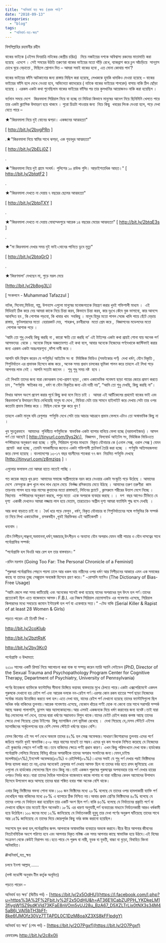 ```yaml
---
title: "অনিবার্য যত ক্ষয় (প্রথম পর্ব)"
date: "2018-09-13"
categories: 
  - "blog"
tags: 
  - "অনিবার্য-যত-ক্ষয়"
---
```


বিসমিল্লাহির রহমানীর রহীম

বাকের ভাইকে (এইসব দিনরাত্রি নাটকের কেন্দ্রীয় চরিত্র)   নিয়ে নব্বইয়ের দশকে অবিশ্বাস্য রকমের মাতামাতি করা হয়েছে  এদেশে । সেই সময়ের উঠতি তরুণেরা বাকের ভাইয়ের মতো দাঁড়ি রেখে, ব্যাকব্রাশ করে চুল আঁচড়িয়ে  সানগ্লাস চোখে ঘুরে বেড়াতো , মিছিলে শ্লোগান দিত – আমরা সবাই বাকের হবো , এত মোনা কোথায় পাব’?

বাকের ভাইয়ের ফাঁসি আটকানোর জন্য রাস্তায় মিছিল করা হয়েছে, লেখককে হুমকি ধামকিও দেওয়া হয়েছে – বাকের ভাইয়ের ফাঁসি হলে দেখে নেওয়া হবে, অভিনেতা কাদেরেরে ( নাটকে বাকের ভাইয়ের শাগরেদ) বাসায় নাকি ঠিল ছোঁড়া হয়েছে । এরকম একটা কথা শুনেছিলাম বাকের ভাইয়ের ফাঁসির পর তার কুলখানির আয়োজনও নাকি করা হয়েছিল ।

বর্তমান সময়ে দেশে   কিরনমালা সিরিয়াল নিয়ে যা হচ্ছে তা মিডিয়া কিভাবে মানুষের আবেগ নিয়ে ছিনিমিনি খেলতে পারে তার একটা ক্ল্যাসিক উদাহরণ হয়ে থাকবে । পুরো চিত্রটা পাওয়ার জন্য  নিচে কিছু  খবরের লিংক দেওয়া হলে, পড়ে দেখা যেতে পারে –

★"কিরনমালা নিয়ে দুই বোনের ঝগড়া। একজনের আত্মহত্যা"

\[ http://bit.ly/2bvgPRn \]

.★"কিরনমালা নিয়ে স্বামির সাথে ঝগড়া, এক গৃহবধুর আত্মহত্যা"

\[ http://bit.ly/2bELj0Z \]

.

★"কিরনমালা নিয়ে দুই গ্রামে সংঘর্ষ। পুলিশের ১০ রাউন্ড গুলি। আড়াইশতাধিক আহত।" \[ http://bit.ly/2btqtF2 \]

.

★"কিরনমালা দেখতে না দেয়ায় ৭ বছরের ছেলের আত্মহত্যা"

\[ http://bit.ly/2btpTXY \]

.

★"কিরনমালা দেখতে না দেয়ায় মোহাম্মদপুরে আরেক ১৪ বছরের মেয়ের আত্মহত্যা" \[ http://bit.ly/2btqE3s \]

.

★"মা কিরনমালা দেখার সময় দুই ভাই-বোনের পানিতে ডুবে মৃত্যু"

\[ http://bit.ly/2btqGrO \]

.

★‘কিরণমালা’ দেখছেন মা, পুড়ে মরল মেয়ে

\[http://bit.ly/2b8pg3L\]

\[ সংকলনে - Muhammad Tafazzul \]

নাটক, সিনেমা,মিডিয়া, গল্প, উপন্যাস এগুলো মানুষের মনোজগতকে নিয়ন্ত্রণ করার খুবই শক্তিশালী মাধ্যম ।  এই মিডিয়াই ঠিক করে দেয় আমরা কাকে নিয়ে চিন্তা করব, কিভাবে চিন্তা করব, কার দুঃখে কেঁদে বুক ভাসাবো, কার আনন্দে আনন্দিত হব , কি পোশাক পড়বো, কি খাবার খাব  সবকিছু । মানুষ হিমুর মতো পাগল সেজে খালি পায়ে হেঁটে বেড়ায় রাস্তায়,  ফুটবলারদের মতো  হেয়ারকাট দেয়,  শাহরুখ, রনবীরদের  মতো প্রেম করে ,  বিজ্ঞাপনের মডেলদের মতো  পোশাক আশাক পড়ে ।

‘আমি তো শুধু দেখছি কিছু করছি না , কারো ক্ষতি তো করছি না’ এই টাইপের একটা কথা প্রায়ই শোনা যায় অনেক পর্ণ আসক্তদের  থেকে । অনেকে নিছক অজ্ঞতাবশত এই কথা বলে, আবার অনেকে নিজেদের পর্ণদেখাকে জাস্টিফাই করার জন্য এরকম একটা অন্তঃসারশূন্য ,ফাঁপা দাবী করে ।

আপনি যদি বিশ্বাস করেন যে পর্ণমুভি/ আইটেম সং বা  মিউজিক ভিডিও (সফটকোর পর্ণ)  দেখা ধর্ষণ, যৌন বিকৃতি , শিশুনির্যাতন এর প্রভাবক হিসেবে কাজ করে , অনেক সময় প্রধান চালকের ভূমিকা পালন করে তাহলে এই লিখা পড়ে আপনার লাভ নেই । আপনি সত্যটা জানেন ।  শুধু শুধু সময় নষ্ট  হবে ।

এই লিখাটা তাদের জন্য যারা কোনরকম তথ্য-প্রমাণ ছাড়া , কোন একাডেমিক গবেষণা ছাড়া গায়ের জোরে প্রমাণ করতে চান , “পর্ণমুভি  ক্ষতিকর নয় , ধর্ষণ বা যৌন বিকৃতির জন্য এটা দায়ী নয়”, “আমি তো শুধু দেখছি, কিছু করছি না”।

লিখার আসল অংশে প্রবেশ করার পূর্বে কিছু কথা বলে নিতে চাই ।  আমরা এই আর্টিকেলের প্রথমেই বাকের ভাই এবং কিরনমালা’র উদাহরণ দিয়ে দেখিয়েছি মানুষ যা দেখে , মিডিয়া যেটা তার সামনে হাইলাইট করে দেখায় সেটা তার ওপর কতোটা প্রভাব বিস্তার করে । মিছিল থেকে শুরু করে খুন !

তাহলে একটা মানুষ যদি রেগুলার  পর্ণমুভি দেখে সেটা তার আচার আচরনে প্রভাব ফেলবে এটাও তো অস্বাভাবিক কিছু না ।

খুব সুচতুরভাবে   আমাদের  পৃথিবীতে পর্ণমুভিকে  স্বাভাবিক একটা ব্যাপার বানিয়ে ফেলা হচ্ছে (নরমালাইজড) । আসল পর্ণ তো আছেই \[ http://tinyurl.com/9ys2k\],  বিজ্ঞাপন , বিলবোর্ড আইটেম সং, মিউজিক ভিডিওতে পর্ণস্টারদের অনুকরণ করা হচ্ছে । মুভি, সিরিয়াল গুলোর মাধ্যমে  বিকৃত যৌনাচার কে (এনাল সেক্স, ওরাল সেক্স ) যেমন  প্রমোট  করা হচ্ছে , তেমনি সমকামীদের জন্যেও একটা শক্তিশালী প্ল্যাটফর্ম তৈরি করা হচ্ছে  । পর্ণমুভি অতিসহজলভ্য করে ফেলা হয়েছে । বাংলাদেশের ১৩-১৭ বছর বয়সীদের শতকরা ৭৭ জন  নিয়মিত পর্ণমুভি দেখছে \[http://tinyurl.com/z8mzjqs \] ।

এগুলোর ফলাফল তো আমরা হাতে নাতেই পাচ্ছি ।

গত কয়েক বছরে খুব দ্রুত  আমাদের সমাজে অশ্লীলতাকে বরন করে নেওয়ার একটা সংস্কৃতি গড়ে উঠেছে । আমাদের দেশে  ফেসবুকে গ্রুপ খুলে লাখ লাখ ছেলে মেয়ে  নির্লজ্জ রসিকতায় মেতে উঠছে । আমাদের তরুণ তরুণীরা  কাম তাড়নায় পাগল হয়ে ভাদ্র মাসের কুত্তাদের মতো রাস্তাঘাটে, লিটনের ফ্ল্যাটে , ক্লাসরুমে শরীরের উত্তাপ মেপে নিচ্ছে । বিছানায়   পর্ণস্টারদের অনুকরণ করছে, পশুর মতো  একে অপরকে ব্যবহার করছে । ।  দশ  বছর আগেও টিভিতে যে দৃশ্য  একাকী দেখলেও আমরা লজ্জায় লাল হয়ে যেতাম, তারচেয়েও অশ্লীল দৃশ্য আমরা ফ্যামিলি শুদ্ধ বসে দেখছি  ।

আর কথা বাড়াতে চাই না ।  ধৈর্য ধরে পড়ে ফেলুন , ধর্ষণ, বিকৃত যৌনাচার বা শিশুনির্যাতনের সঙ্গে পর্ণমুভির কি সম্পর্ক তা নিয়ে লিখা একাডেমিক , রসকষহীন ,খুবই বিরক্তিকর এই আর্টিকেলটি ।

ধন্যবাদ ।

যৌন নিপীড়ন,লাঞ্ছনা,অবমাননা,ধর্ষণ,অজাচার,উৎপীড়ন ও অন্যান্য যৌন অপরাধ যেমন নারী পাচার ও যৌন দাসত্বের সাথে পর্নোগ্রাফির সম্পর্ক:

“পর্নোগ্রাফি হল থিওরি আর রেপ হল তার বাস্তবায়ন।”

\-রবিন মরগান (Going Too Far: The Personal Chronicle of a Feminist)

“পুরুষরা পর্নোগ্রাফির পেছনে পয়সা ঢালে আর ধকল যায় নারীদের ওপর ধর্ষণ আর নিপীড়নের আকারে এমন এক সমাজের কাছে যা তাদের তুচ্ছ সেক্সুয়াল অবজেক্ট হিসেবে গ্রহণ করে।” -রোসালি ম্যাগিও (The Dictionary of Bias-Free Usage)

“আমি জেলে লম্বা সময় কাটিয়েছি এবং অনেকের সাথেই কথা হয়েছে যাদের অপরাধের মূল উৎস হল পর্ণ।তাদের প্রত্যেকেই ছিল এতে বাজেভাবে আসক্ত।F.B.I. এর নিজস্ব সিরিয়াল হোমোসাইড এর গবেষণায় এসেছে, সিরিয়াল কিলারদের মধ্যে সবচেয়ে কমোন ইন্টারেস্ট হল পর্ণ যা একেবারে সত্য।” -টেড বান্ডি (Serial Killer & Rapist of at least 28 Women & Girls)

পড়তে পারেন এই তিনটি লিখা -

http://bit.ly/2coKlub

http://bit.ly/2bztRsK

http://bit.ly/2by3Kc0

পর্নোগ্রাফি ও উদ্দামতা:

২০১০ সালের একটি রিসার্চ নিয়ে আলোচনা করা যাক যা সম্পন্ন করেন ম্যারি অ্যানি লেইডেন (PhD, Director of the Sexual Trauma and Psychopathology Program Center for Cognitive Therapy, Department of Psychiatry, University of Pennsylvania)

পর্ণের উত্তেজনা ব্যাক্তিকে ফ্যান্টাসির সীমানা ডিঙ্গিয়ে ভয়াবহ বাস্তবতার মুখে ঠেলতে পারে।একটা এক্সপেরিমেন্টে একদল পুরুষকে দেখানো হয় রেইপ পর্ণ এবং আরেক দলকে নন-রেইপ পর্ণ।এরপর কোন রকম হাতের স্পর্শ ছাড়া নিজেদের সর্বোচ্চ মাত্রায় উত্তেজিত করতে বলা হল।এতে দেখা যায়, যাদের রেইপ পর্ণ দেখানো হয়েছে তাদের ফ্যান্টাসিগুলো ছিল অধিক বর্বর বাকিদের তুলনায়।আরেক গবেষণায় এসেছে, যেকোন ধাঁচের পর্ণই হোক না কেনো তার সাথে সরাসরি সম্পর্ক আছে অকথ্য গালাগালি, ড্রাগস আর অ্যালকোহলের।আর এসবই একজনকে দিয়ে ধর্ষণ করানোর জন্য যথেষ্ট।তাই যারা উগ্র লেভেলের পর্ণ দেখে, তাদের দ্বারা ধর্ষণের সম্ভাবনাও বিপুল থাকে।যাদের ডেইট রেইপ করার কলঙ্ক আছে তাদের ক্ষেত্রে দেখা গিয়েছে প্লেবয় টাইপের  কিছু ম্যাগাজিন বেশ ভূমিকা রেখেছে ।  দেখা গিয়েছে যে,যেসব স্টেইটে এইসব ম্যাগাজিনের সার্কুলেশনের হার বেশি সেসব স্টেইটে ধর্ষণের হারও বেশি।

যেসব কিশোর এই সব পর্ণ দেখে অভ্যস্ত তাদের ৪২% হল সেক্স অফেন্ডার।সাধারণ কিশোরদের তুলনায় এদের পর্ণে জড়িয়ে পড়াটা খুবই স্বাভাবিক।৫-৮ বছর বয়সের মধ্যেই তা সম্ভব।এদের খুব কম সংখ্যক নিশ্চিত করেছে যে নিজেদের এই কুকর্মের পেছনে পর্ণ দায়ী নয়।তবে বাকিদের ক্ষেত্রে পর্ণই প্রধান কারণ। এখন কিছু পরিসংখ্যান দেখা যাক।হার্ডকোর পর্নোগ্রাফি লেলিয়ে দিয়েছে বিভিন্ন ধাঁচের অপরাধীকে তাদের অপরাধ সংঘটনের জন্য।যেমন,চাইল্ড মলেস্টার(৬৭%),ইনসেস্ট অফেন্ডার(৫৩%) ও রেইপিস্ট(৮৯%)।এদের সবাই যে শুধু পর্ণ দেখার পরই ভিক্টিমদের উপর হামলা করত তা নয়,এদের অনেকেই রেগুলার পর্ণ দেখায় আসক্ত ছিল যা তাদের বর্বর হতে রসদ জুগিয়েছে এবং ওগুলো যে হার্ডকোর লেভেলের ছিল তাও কিন্তু নয়।তাই একজন পুরুষের পুরুষত্বের অপব্যবহার তার পর্ণ দেখার হারের ওপরও নির্ভর করে।যারা তাদের দৈহিক সামর্থ্যকে বাজেভাবে কাজে লাগায় বা যারা নারীদের কেবল আমোদের উপাদান হিসেবে উপভোগ করে আসছে তাদের দ্বারা শঙ্কিত হবার শঙ্কা অনেক বেশি থাকে।

এবার কিছু ভিক্টিমের বক্তব্য শোনা যাক।১০০ জন ভিক্টিমের মধ্যে ২৮% বলেছে যে তাদের ওপর হামলাকারী ব্যাক্তি পর্ণ দেখেছিল আর বাকিদের মধ্যে ৫৮% এ ব্যাপারে ঠিক নিশ্চিত নয়।আবার প্রথম শ্রেণির ভিক্টিমদের ৪০% বলেছে যে তাদের ওপর যে নির্যাতন করা হয়েছিল তার একটি অংশ ছিল পর্ণ।বাকি ৪৩% বলেছে যে নির্যাতনের প্রকৃতি পর্ণে যা দেখানো হচ্ছিল তার মতোই ছিল অনেকটা।১৮% এর ধারণা অনুযায়ী,পর্ণ ব্যবহারের মাধ্যমে নির্যাতনকারী আরও ধর্ষকামী হয়ে উঠেছিল।১০০ জনের মধ্যে ১২% জানিয়েছে যে নির্যাতনকারী হুবুহু তার দেখা পর্ণের অনুরুপ ঘটিয়েছে তাদের সাথে আর ১৪% জানিয়েছে যে তাদের দিয়ে জোরপূর্বক কিছু বর্বর কাজ করানো হয়েছিল।

সবশেষে মূল কথা হল,পর্নোগ্রাফির জগৎ আপনাকে অস্বাভাবিক ব্যবহারে অভ্যস্ত করাবে।ধীরে ধীরে আপনার জীবনের নিত্যনৈমিত্তিক অংশে পরিণত হবে এবং আপনার বিকৃত মস্তিষ্ক এক সময় আপনার কাছে স্বাভাবিক হয়ে উঠবে।এই বিষের সংক্রমণ থেকে কেউই নিরাপদ নয়।হতে পারে সে পুরুষ বা নারী, যুবক বা যুবতী, বাচ্চা বা বুড়ো, বিবাহিত কিংবা অবিবাহিত।

#অনিবার্য\_যত\_ক্ষয়

চলবে ইনশা আল্লাহ্‌ ......

(লস্ট মডেস্টি অনুবাদ টীম কর্তৃক অনূদিত)

পড়তে পারেন –

অনিবার্য যত ক্ষয়’ (দ্বিতীয় পর্ব) - [https://bit.ly/2x5OdHU](https://l.facebook.com/l.php?u=https%3A%2F%2Fbit.ly%2F2x5OdHU&h=AT36E1ICabZUPPH_YKDkeLM13fjygW1SZ9sdKVld73KFaE8nVOm5vUJ28u_BzA67_D5XZLTrLix0tNX3s34M45aB6j_VAl5bTH3bFf-8ke6fJMOfz30Vz7TTAPDL0C1DzM8oaXZ3XS8kFFlpdgY)

অনিবার্য যত ক্ষয়’ (শেষ পর্ব) - [https://bit.ly/2O7Pgxf](https://bit.ly/2O7Pgxf)

রেফারেন্সঃ http://bit.ly/2c8x0li
